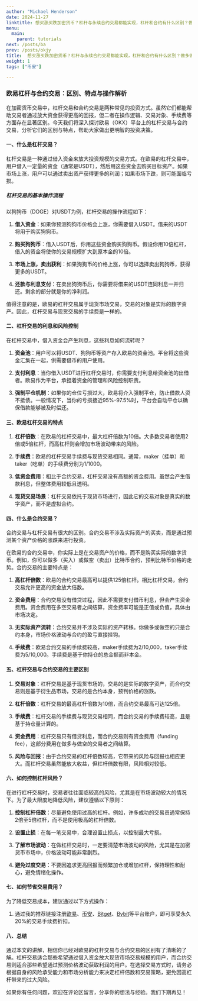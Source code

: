 ```yaml
---
author: "Michael Henderson"
date: 2024-11-27
linktitle: 想买涨买跌加密货币？杠杆与永续合约交易都能实现，杠杆和合约有什么区别？做多做空比特币应该用哪个？
menu:
  main:
    parent: tutorials
next: /posts/ba
prev: /posts/okjy
title:  想买涨买跌加密货币？杠杆与永续合约交易都能实现，杠杆和合约有什么区别？做多做空比特币应该用哪个？
weight: 1
tags: ["币安"]

---
```

### 欧易杠杆与合约交易：区别、特点与操作解析

在加密货币交易中，杠杆交易和合约交易是两种常见的投资方式。虽然它们都能帮助交易者通过放大资金获得更高的回报，但二者在操作逻辑、交易对象、手续费等方面存在显著区别。今天我们将深入探讨欧易（OKX）平台上的杠杆交易与合约交易，分析它们的区别与特点，帮助大家做出更明智的投资决策。

#### 一、什么是杠杆交易？

杠杆交易是一种通过借入资金来放大投资规模的交易方式。在欧易的杠杆交易中，用户借入一定量的资金（通常是USDT），然后用这些资金去购买目标资产。如果市场上涨，用户可以通过卖出资产获得更多的利润；如果市场下跌，则可能面临亏损。

##### 杠杆交易的基本操作流程

以狗狗币（DOGE）对USDT为例，杠杆交易的操作流程如下：

1. **借入资金**：如果你预测狗狗币价格会上涨，你需要借入USDT。借来的USDT将用于购买狗狗币。
   
2. **购买狗狗币**：借入USDT后，你用这些资金购买狗狗币。假设你用10倍杠杆，借入的资金将使你的交易规模扩大到原本金的10倍。

3. **市场上涨，卖出获利**：如果狗狗币的价格上涨，你可以选择卖出狗狗币，获得更多的USDT。

4. **还款与利息支付**：在卖出狗狗币后，你需要将借来的USDT连同利息一并归还。剩余的部分就是你的净利润。

值得注意的是，欧易的杠杆交易属于现货市场交易，交易的对象是实际的数字资产。因此，杠杆交易与现货交易的手续费是一样的。

#### 二、杠杆交易的利息和风险控制

在杠杆交易中，借入资金会产生利息，这些利息如何流转呢？

1. **资金池**：用户可以将USDT、狗狗币等资产存入欧易的资金池。平台将这些资金汇集在一起，供需要借币的用户使用。

2. **支付利息**：当你借入USDT进行杠杆交易时，你需要支付利息给资金池的出借者。欧易作为平台，承担着资金的管理和风险控制职责。

3. **强制平仓机制**：如果你的仓位亏损过大，欧易将介入强制平仓，防止借款人资不抵债。一般情况下，当你的亏损接近95%-97.5%时，平台会自动平仓以确保借款能够被及时偿还。

#### 三、欧易杠杆交易的特点

1. **杠杆倍数**：在欧易的杠杆交易中，最大杠杆倍数为10倍。大多数交易者使用2倍或5倍杠杆，而高杠杆则会增加市场波动带来的风险。

2. **手续费**：欧易的杠杆交易手续费与现货交易相同。通常，maker（挂单）和taker（吃单）的手续费分别为1/1000。

3. **低资金费用**：相比于合约交易，杠杆交易没有高额的资金费用。虽然会产生借款利息，但整体费用较低且透明。

4. **现货交易场景**：杠杆交易依托于现货市场进行，因此它的交易对象是真实的数字资产，而不是虚拟合约。

#### 四、什么是合约交易？

合约交易与杠杆交易有很大的区别。合约交易不涉及实际资产的买卖，而是通过预测某个资产价格的涨跌来进行投资。

在欧易的合约交易中，你实际上是在交易资产的价格，而不是购买实际的数字货币。例如，你可以做多（买入）或做空（卖出）比特币合约，预判比特币价格的走势。合约交易的主要特点是：

1. **高杠杆倍数**：欧易的合约交易最高可以提供125倍杠杆。相比杠杆交易，合约交易允许更高的资金放大倍数。

2. **资金费用**：合约交易没有借贷过程，因此不需要支付借币利息，但会产生资金费用。资金费用在多空交易者之间结算，资金费率可能是正值或负值，具体由市场决定。

3. **无实际资产流转**：合约交易并不涉及实际的资产转移。你做多或做空的只是合约本身，市场价格波动与合约的盈亏直接挂钩。

4. **手续费**：欧易合约交易的手续费较高，maker手续费为2/10,000，taker手续费为5/10,000。手续费是基于你持仓的总金额而非本金。

#### 五、杠杆交易与合约交易的主要区别

1. **交易对象**：杠杆交易是基于现货市场的，交易的是实际的数字资产，而合约交易则是基于衍生品市场，交易的是合约本身，预判价格的涨跌。

2. **杠杆倍数**：杠杆交易的最高杠杆倍数为10倍，而合约交易最高可达125倍。

3. **手续费**：杠杆交易的手续费与现货交易相同，而合约交易的手续费较高，且是基于持仓量计算的。

4. **资金费用**：杠杆交易只有借贷利息，而合约交易则有资金费用（funding fee），这部分费用在做多与做空的交易者之间结算。

5. **风险与回报**：由于合约交易的杠杆倍数较高，它带来的风险与回报也相应更大。而杠杆交易虽然能放大收益，但杠杆倍数有限，风险相对较低。

#### 六、如何控制杠杆风险？

在进行杠杆交易时，交易者往往面临较高的风险，尤其是在市场波动较大的情况下。为了最大限度地降低风险，建议遵循以下原则：

1. **控制杠杆倍数**：尽量避免使用过高的杠杆。例如，许多成功的交易员通常保持2倍至5倍杠杆，而不是使用极高的杠杆倍数。

2. **设置止损**：在每一笔交易中，合理设置止损点，以控制最大亏损。

3. **了解市场波动**：在做杠杆交易时，一定要清楚市场波动的风险，尤其是在加密货币市场中，价格波动可能非常剧烈。

4. **避免过度交易**：不要因追求更高回报而频繁加仓或增加杠杆，保持理性和耐心，避免情绪化操作。

#### 七、如何节省交易费用？

为了降低交易成本，建议通过以下方式操作：

1. 通过我的推荐链接注册[欧易](https://okx.com/join/1912474)、[币安](https://www.binance.com/zh-CN/join?ref=CS7MMKKE)、[Bitget](https://share.glassgs.com/u/S18JBL76)、[Bybit](https://www.bybitglobal.com/invite?ref=EJG8XX4)等平台账户，即可享受永久20%的交易手续费折扣。

#### 八、总结

通过本文的讲解，相信你已经对欧易的杠杆交易与合约交易的区别有了清晰的了解。杠杆交易适合那些希望通过借入资金放大现货市场交易规模的用户，而合约交易则适合那些希望通过预测价格波动获取利润的用户。在选择交易方式时，请务必根据自身的风险承受能力和市场分析能力来决定杠杆倍数和交易策略，避免因高杠杆带来的过大风险。

如果你有任何问题，欢迎在评论区留言，分享你的想法与经验。我们下期再见！